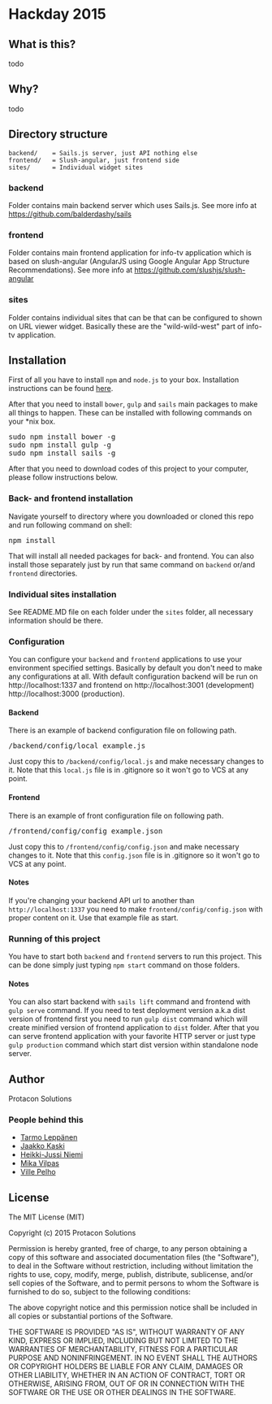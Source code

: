 ﻿# Hackday 2015

## What is this?
todo

## Why?
todo

## Directory structure
```
backend/    = Sails.js server, just API nothing else
frontend/   = Slush-angular, just frontend side
sites/      = Individual widget sites 
```

### backend
Folder contains main backend server which uses Sails.js. See more info at https://github.com/balderdashy/sails

### frontend
Folder contains main frontend application for info-tv application which is based on slush-angular (AngularJS using 
Google Angular App Structure Recommendations). See more info at https://github.com/slushjs/slush-angular 

### sites
Folder contains individual sites that can be that can be configured to shown on URL viewer widget. Basically these 
are the "wild-wild-west" part of info-tv application.

## Installation
First of all you have to install <code>npm</code> and <code>node.js</code> to your box. Installation instructions can
be found [here](http://sailsjs.org/#/getStarted?q=what-os-do-i-need).

After that you need to install <code>bower</code>, <code>gulp</code> and <code>sails</code> main packages to make all 
things to happen. These can be installed with following commands on your *nix box.
<pre>
sudo npm install bower -g
sudo npm install gulp -g
sudo npm install sails -g
</pre>

After that you need to download codes of this project to your computer, please follow instructions below.

### Back- and frontend installation
Navigate yourself to directory where you downloaded or cloned this repo and run following command on shell:
<pre>
npm install
</pre>

That will install all needed packages for back- and frontend. You can also install those separately just by run that
same command on <code>backend</code> or/and <code>frontend</code> directories.

### Individual sites installation
See README.MD file on each folder under the ```sites``` folder, all necessary information should be there.

### Configuration
You can configure your <code>backend</code> and <code>frontend</code> applications to use your environment specified 
settings. Basically by default you don't need to make any configurations at all. With default configuration backend will 
be run on http://localhost:1337 and frontend on http://localhost:3001 (development) http://localhost:3000 (production).

#### Backend
There is an example of backend configuration file on following path.

<pre>
/backend/config/local_example.js
</pre>

Just copy this to <code>/backend/config/local.js</code> and make necessary changes to it. Note that this 
<code>local.js</code> file is in .gitignore so it won't go to VCS at any point.

#### Frontend
There is an example of front configuration file on following path.

<pre>
/frontend/config/config_example.json
</pre>

Just copy this to <code>/frontend/config/config.json</code> and make necessary changes to it. Note that this 
<code>config.json</code> file is in .gitignore so it won't go to VCS at any point.

#### Notes
If you're changing your backend API url to another than <code>http://localhost:1337</code> you need to make 
<code>frontend/config/config.json</code> with proper content on it. Use that example file as start.

### Running of this project
You have to start both <code>backend</code> and <code>frontend</code> servers to run this project. This can be done
simply just typing ```npm start``` command on those folders.

#### Notes
You can also start backend with ```sails lift``` command and frontend with ```gulp serve``` command. If you need to
test deployment version a.k.a dist version of frontend first you need to run ```gulp dist``` command which will create
minified version of frontend application to ```dist``` folder. After that you can serve frontend application with your
favorite HTTP server or just type ```gulp production``` command which start dist version within standalone node server.

## Author
Protacon Solutions

### People behind this
- [Tarmo Leppänen](https://github.com/tarlepp)
- [Jaakko Kaski](https://github.com/ajaskaFIN)
- [Heikki-Jussi Niemi](https://github.com/Hekku2)
- [Mika Vilpas](https://github.com/sp3ctum)
- [Ville Pelho](https://github.com/vilbertti)


## License
The MIT License (MIT)

Copyright (c) 2015 Protacon Solutions

Permission is hereby granted, free of charge, to any person obtaining a copy
of this software and associated documentation files (the "Software"), to deal
in the Software without restriction, including without limitation the rights
to use, copy, modify, merge, publish, distribute, sublicense, and/or sell
copies of the Software, and to permit persons to whom the Software is
furnished to do so, subject to the following conditions:

The above copyright notice and this permission notice shall be included in
all copies or substantial portions of the Software.

THE SOFTWARE IS PROVIDED "AS IS", WITHOUT WARRANTY OF ANY KIND, EXPRESS OR
IMPLIED, INCLUDING BUT NOT LIMITED TO THE WARRANTIES OF MERCHANTABILITY,
FITNESS FOR A PARTICULAR PURPOSE AND NONINFRINGEMENT. IN NO EVENT SHALL THE
AUTHORS OR COPYRIGHT HOLDERS BE LIABLE FOR ANY CLAIM, DAMAGES OR OTHER
LIABILITY, WHETHER IN AN ACTION OF CONTRACT, TORT OR OTHERWISE, ARISING FROM,
OUT OF OR IN CONNECTION WITH THE SOFTWARE OR THE USE OR OTHER DEALINGS IN
THE SOFTWARE.
